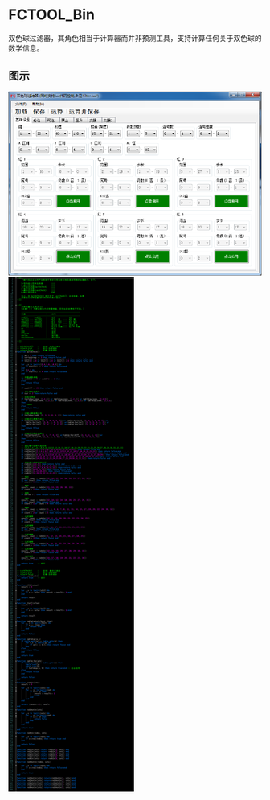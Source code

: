 ﻿# FCTOOL_Bin
双色球过滤器，其角色相当于计算器而并非预测工具，支持计算任何关于双色球的数学信息。

## 图示
![FCTOOL.exe](img/i001.png)
![filter.lua](img/i002.png)

